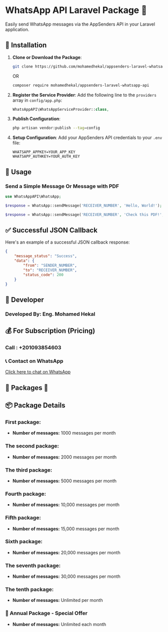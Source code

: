 # WhatsApp API Laravel Package 🚀

Easily send WhatsApp messages via the AppSenders API in your Laravel application.

## 🚀 Installation

1. **Clone or Download the Package**:

    ```bash
    git clone https://github.com/mohamedhekal/appsenders-laravel-whatsapp-api.git
    ```

    OR

    ```bash
    composer require mohamedhekal/appsenders-laravel-whatsapp-api
    ```

2. **Register the Service Provider**:
    Add the following line to the `providers` array in `config/app.php`:

    ```php
    WhatsAppAPI\WhatsAppServiceProvider::class,
    ```

3. **Publish Configuration**:

    ```bash
    php artisan vendor:publish --tag=config
    ```

4. **Setup Configuration**:
    Add your AppSenders API credentials to your `.env` file:

    ```
    WHATSAPP_APPKEY=YOUR_APP_KEY
    WHATSAPP_AUTHKEY=YOUR_AUTH_KEY
    ```

## 📝 Usage

### Send a Simple Message Or Message with PDF

```php
use WhatsAppAPI\WhatsApp;

$response = WhatsApp::sendMessage('RECEIVER_NUMBER', 'Hello, World!');

$response = WhatsApp::sendMessage('RECEIVER_NUMBER', 'Check this PDF!', 'https://www.africau.edu/images/default/sample.pdf');
```


## ✅ Successful JSON Callback

Here's an example of a successful JSON callback response:

```json
{
    "message_status": "Success",
    "data": {
        "from": "SENDER_NUMBER",
        "to": "RECEIVER_NUMBER",
        "status_code": 200
    }
}
```

## 📝 Developer

### Developed By: Eng. Mohamed Hekal

## 💰 For Subscription (Pricing)

### Call : +201093854603
### 📞 Contact on WhatsApp
[Click here to chat on WhatsApp](https://wa.me/201093854603/)

## 💎 Packages 💎 
 ## 📦 Package Details

### First package:
- **Number of messages:** 1000 messages per month

### The second package:
- **Number of messages:** 2000 messages per month

### The third package:
- **Number of messages:** 5000 messages per month

### Fourth package:
- **Number of messages:** 10,000 messages per month

### Fifth package:
- **Number of messages:** 15,000 messages per month

### Sixth package:
- **Number of messages:** 20,000 messages per month

### The seventh package:
- **Number of messages:** 30,000 messages per month

### The tenth package:
- **Number of messages:** Unlimited per month

### 🌟 Annual Package - Special Offer
- **Number of messages:** Unlimited each month



